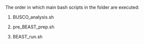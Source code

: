 The order in which main bash scripts in the folder are executed:

1) BUSCO_analysis.sh

2) pre_BEAST_prep.sh

3) BEAST_run.sh
